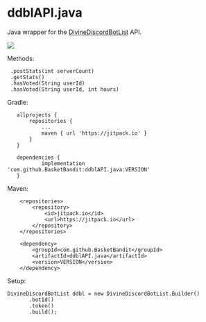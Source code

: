 # ddblAPI.java

Java wrapper for the [DivineDiscordBotList](https://divinediscordbots.com/) API.

[![](https://jitpack.io/v/BasketBandit/ddblAPI.java.svg)](https://jitpack.io/#BasketBandit/ddblAPI.java)

Methods:
```
 .postStats(int serverCount)
 .getStats()
 .hasVoted(String userId)
 .hasVoted(String userId, int hours)
 ```
 
 Gradle:
 ```
	allprojects {
		repositories {
			...
			maven { url 'https://jitpack.io' }
		}
	}
 
	dependencies {
	        implementation 'com.github.BasketBandit:ddblAPI.java:VERSION'
	}
 ```
 
Maven:
```
    <repositories>
        <repository>
            <id>jitpack.io</id>
            <url>https://jitpack.io</url>
        </repository>
    </repositories>
	
    <dependency>
        <groupId>com.github.BasketBandit</groupId>
        <artifactId>ddblAPI.java</artifactId>
        <version>VERSION</version>
    </dependency>
```

Setup:
 ```
DivineDiscordBotList ddbl = new DivineDiscordBotList.Builder()
        .botId()
        .token()
        .build();
 ```